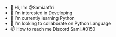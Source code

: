 - 👋 Hi, I’m @SamiJaffri
- 👀 I’m interested in Developing 
- 🌱 I’m currently learning Python
- 💞️ I’m looking to collaborate on Python Language 
- 📫 How to reach me Discord Sami_#0150 

<!---
SamiJaffri/SamiJaffri is a ✨ special ✨ repository because its `README.md` (this file) appears on your GitHub profile.
You can click the Preview link to take a look at your changes.
--->

